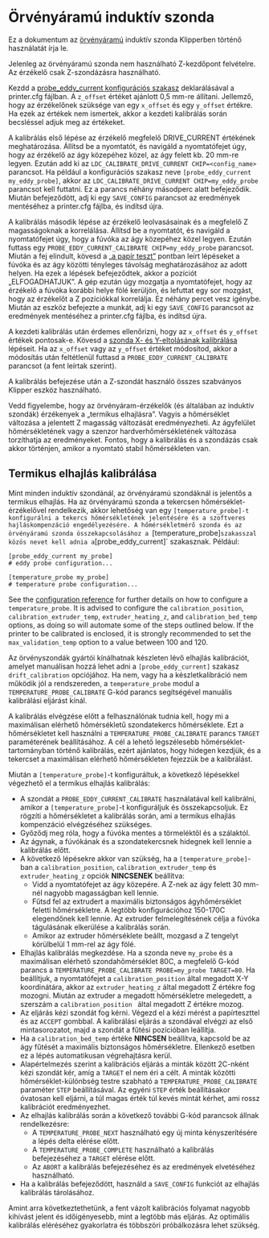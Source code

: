 # Örvényáramú induktív szonda

Ez a dokumentum az [örvényáramú](https://en.wikipedia.org/wiki/Eddy_current) induktív szonda Klipperben történő használatát írja le.

Jelenleg az örvényáramú szonda nem használható Z-kezdőpont felvételre. Az érzékelő csak Z-szondázásra használható.

Kezdd a [probe_eddy_current konfigurációs szakasz](Config_Reference.md#probe_eddy_current) deklarálásával a printer.cfg fájlban. A `z_offset` értéket ajánlott 0,5 mm-re állítani. Jellemző, hogy az érzékelőnek szüksége van egy `x_offset` és egy `y_offset` értékre. Ha ezek az értékek nem ismertek, akkor a kezdeti kalibrálás során becsléssel adjuk meg az értékeket.

A kalibrálás első lépése az érzékelő megfelelő DRIVE_CURRENT értékének meghatározása. Állítsd be a nyomtatót, és navigáld a nyomtatófejet úgy, hogy az érzékelő az ágy közepéhez közel, az ágy felett kb. 20 mm-re legyen. Ezután add ki az `LDC_CALIBRATE_DRIVE_CURRENT CHIP=<config_name>` parancsot. Ha például a konfigurációs szakasz neve `[probe_eddy_current my_eddy_probe]`, akkor az `LDC_CALIBRATE_DRIVE_CURRENT CHIP=my_eddy_probe` parancsot kell futtatni. Ez a parancs néhány másodperc alatt befejeződik. Miután befejeződött, adj ki egy `SAVE_CONFIG` parancsot az eredmények mentéséhez a printer.cfg fájlba, és indítsd újra.

A kalibrálás második lépése az érzékelő leolvasásainak és a megfelelő Z magasságoknak a korrelálása. Állítsd be a nyomtatót, és navigáld a nyomtatófejet úgy, hogy a fúvóka az ágy közepéhez közel legyen. Ezután futtass egy `PROBE_EDDY_CURRENT_CALIBRATE CHIP=my_eddy_probe` parancsot. Miután a fej elindult, kövesd a [„a papír teszt”](Bed_Level.md#the-paper-test) pontban leírt lépéseket a fúvóka és az ágy közötti tényleges távolság meghatározásához az adott helyen. Ha ezek a lépések befejeződtek, akkor a pozíciót „ELFOGADHATJUK”. A gép ezután úgy mozgatja a nyomtatófejet, hogy az érzékelő a fúvóka korábbi helye fölé kerüljön, és lefuttat egy sor mozgást, hogy az érzékelőt a Z pozíciókkal korrelálja. Ez néhány percet vesz igénybe. Miután az eszköz befejezte a munkát, adj ki egy `SAVE_CONFIG` parancsot az eredmények mentéséhez a printer.cfg fájlba, és indítsd újra.

A kezdeti kalibrálás után érdemes ellenőrizni, hogy az `x_offset` és `y_offset` értékek pontosak-e. Kövesd a [szonda X- és Y-eltolásának kalibrálása](Probe_Calibrate.md#calibrating-probe-x-and-y-offsets) lépéseit. Ha az `x_offset` vagy az `y_offset` értéket módosítod, akkor a módosítás után feltétlenül futtasd a `PROBE_EDDY_CURRENT_CALIBRATE` parancsot (a fent leírtak szerint).

A kalibrálás befejezése után a Z-szondát használó összes szabványos Klipper eszköz használható.

Vedd figyelembe, hogy az örvényáram-érzékelők (és általában az induktív szondák) érzékenyek a „termikus elhajlásra”. Vagyis a hőmérséklet változása a jelentett Z magasság változását eredményezheti. Az ágyfelület hőmérsékletének vagy a szenzor hardverhőmérsékletének változása torzíthatja az eredményeket. Fontos, hogy a kalibrálás és a szondázás csak akkor történjen, amikor a nyomtató stabil hőmérsékleten van.

## Termikus elhajlás kalibrálása

Mint minden induktív szondánál, az örvényáramú szondáknál is jelentős a termikus elhajlás. Ha az örvényáramú szonda a tekercsen hőmérséklet-érzékelővel rendelkezik, akkor lehetőség van egy `[temperature_probe]-t konfigurálni a tekercs hőmérsékletének jelentésére és a szoftveres hajláskompenzáció engedélyezésére. A hőmérsékletmérő szonda és az örvényáramú szonda összekapcsolásához a `[temperature_probe]` szakasszal közös nevet kell adnia a `[probe_eddy_current]` szakasznak. Például:

```
[probe_eddy_current my_probe]
# eddy probe configuration...

[temperature_probe my_probe]
# temperature probe configuration...
```

See the [configuration reference](Config_Reference.md#temperature_probe) for further details on how to configure a `temperature_probe`. It is advised to configure the `calibration_position`, `calibration_extruder_temp`, `extruder_heating_z`, and `calibration_bed_temp` options, as doing so will automate some of the steps outlined below. If the printer to be calibrated is enclosed, it is strongly recommended to set the `max_validation_temp` option to a value between 100 and 120.

Az örvényszondák gyártói kínálhatnak készleten lévő elhajlás kalibrációt, amelyet manuálisan hozzá lehet adni a `[probe_eddy_current]` szakasz `drift_calibration` opciójához. Ha nem, vagy ha a készletkalibráció nem működik jól a rendszereden, a `temperature_probe` modul a `TEMPERATURE_PROBE_CALIBRATE` G-kód parancs segítségével manuális kalibrálási eljárást kínál.

A kalibrálás elvégzése előtt a felhasználónak tudnia kell, hogy mi a maximálisan elérhető hőmérsékletű szondatekercs hőmérséklete. Ezt a hőmérsékletet kell használni a `TEMPERATURE_PROBE_CALIBRATE` parancs `TARGET` paraméterének beállításához. A cél a lehető legszélesebb hőmérséklet-tartományban történő kalibrálás, ezért ajánlatos, hogy hidegen kezdjük, és a tekercset a maximálisan elérhető hőmérsékleten fejezzük be a kalibrálást.

Miután a `[temperature_probe]`-t konfiguráltuk, a következő lépésekkel végezhető el a termikus elhajlás kalibrálás:

- A szondát a `PROBE_EDDY_CURRENT_CALIBRATE` használatával kell kalibrálni, amikor a `[temperature_probe]`-t konfiguráljuk és összekapcsoljuk. Ez rögzíti a hőmérsékletet a kalibrálás során, ami a termikus elhajlás kompenzáció elvégzéséhez szükséges.
- Győződj meg róla, hogy a fúvóka mentes a törmeléktől és a szálaktól.
- Az ágynak, a fúvókának és a szondatekercsnek hidegnek kell lennie a kalibrálás előtt.
- A következő lépésekre akkor van szükség, ha a `[temperature_probe]`-ban a `calibration_position`, `calibration_extruder_temp` és `extruder_heating_z` opciók **NINCSENEK** beállítva:
   - Vidd a nyomtatófejet az ágy közepére. A Z-nek az ágy felett 30 mm-nél nagyobb magasságban kell lennie.
   - Fűtsd fel az extrudert a maximális biztonságos ágyhőmérséklet feletti hőmérsékletre. A legtöbb konfigurációhoz 150-170C elegendőnek kell lennie. Az extruder felmelegítésének célja a fúvóka tágulásának elkerülése a kalibrálás során.
   - Amikor az extruder hőmérséklete beállt, mozgasd a Z tengelyt körülbelül 1 mm-rel az ágy fölé.
- Elhajlás kalibrálás megkezdése. Ha a szonda neve `my_probe` és a maximálisan elérhető szondahőmérséklet 80C, a megfelelő G-kód parancs a `TEMPERATURE_PROBE_CALIBRATE PROBE=my_probe TARGET=80`. Ha beállítjuk, a nyomtatófejet a `calibration_position` által megadott X-Y koordinátára, akkor az `extruder_heating_z` által megadott Z értékre fog mozogni. Miután az extruder a megadott hőmérsékletre melegedett, a szerszám a `calibration_position ` által megadott Z értékre mozog.
- Az eljárás kézi szondát fog kérni. Végezd el a kézi mérést a papírteszttel és az `ACCEPT` gombbal. A kalibrálási eljárás a szondával elvégzi az első mintasorozatot, majd a szondát a fűtési pozícióban leállítja.
- Ha a `calibration_bed_temp` értéke **NINCSEN** beállítva, kapcsold be az ágy fűtését a maximális biztonságos hőmérsékletre. Ellenkező esetben ez a lépés automatikusan végrehajtásra kerül.
- Alapértelmezés szerint a kalibrációs eljárás a minták között 2C-nként kézi szondát kér, amíg a `TARGET` el nem éri a célt. A minták közötti hőmérséklet-különbség testre szabható a `TEMPERATURE_PROBE_CALIBRATE` paraméter `STEP` beállításával. Az egyéni `STEP` érték beállításakor óvatosan kell eljárni, a túl magas érték túl kevés mintát kérhet, ami rossz kalibrációt eredményezhet.
- Az elhajlás kalibrálás során a következő további G-kód parancsok állnak rendelkezésre:
   - A `TEMPERATURE_PROBE_NEXT` használható egy új minta kényszerítésére a lépés delta elérése előtt.
   - A `TEMPERATURE_PROBE_COMPLETE` használható a kalibrálás befejezéséhez a `TARGET` elérése előtt.
   - Az `ABORT` a kalibrálás befejezéséhez és az eredmények elvetéséhez használható.
- Ha a kalibrálás befejeződött, használd a `SAVE_CONFIG` funkciót az elhajlás kalibrálás tárolásához.

Amint arra következtethetünk, a fent vázolt kalibrációs folyamat nagyobb kihívást jelent és időigényesebb, mint a legtöbb más eljárás. Az optimális kalibrálás eléréséhez gyakorlatra és többszöri próbálkozásra lehet szükség.
